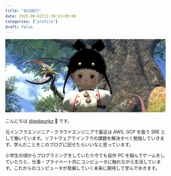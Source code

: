 ```yaml
---
title: "自己紹介"
date: 2025-08-02T11:30:51+09:00
Categories: ["profile"]
draft: false
---
```


![icon](../../pix/jedipunkz_banner.png)

こんにちは [@jedipunkz](https://x.com/jedipunkz) 🚀 です。

元インフラエンジニア・クラウドエンジニアで最近は AWS, GCP を扱う SRE として働いています。ソフトウェアでインフラの課題を解決すべく勉強していきます。学んだことをこのブログに記せたらいいなと思っています。

小学生の頃からプログラミングをしていたり今でも自作 PC を組んでゲームをしていたりと、仕事・プライベート共にコンピュータに触れながら生活しています。これからのコンピュータが発展していく未来に期待して学んでゆきます。

